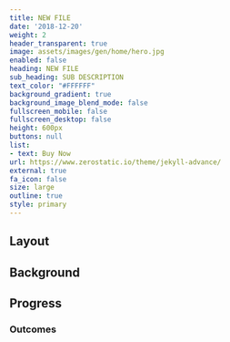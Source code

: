 ```yaml
---
title: NEW FILE
date: '2018-12-20'
weight: 2
header_transparent: true
image: assets/images/gen/home/hero.jpg
enabled: false
heading: NEW FILE
sub_heading: SUB DESCRIPTION
text_color: "#FFFFFF"
background_gradient: true
background_image_blend_mode: false
fullscreen_mobile: false
fullscreen_desktop: false
height: 600px
buttons: null
list:
- text: Buy Now
url: https://www.zerostatic.io/theme/jekyll-advance/
external: true
fa_icon: false
size: large
outline: true
style: primary
---
```


## Layout

## Background

## Progress

### Outcomes
